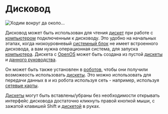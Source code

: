 # Дисковод

![Ходим вокруг да около...](oredict:oc:diskDrive)

Дисковод может быть использован для чтения [дискет](../item/floppy.md) при работе с [компьютером](../general/computer.md) подключенным к дисководу. Это удобно на начальных этапах, когда низкоуровневый [системный блок](case1.md) не имеет встроенного дисковода, а вам нужна операционная система, для запуска [компьютера](../general/computer.md). Дискета с [OpenOS](../general/openOS.md) может быть создана из пустой [дискеты](../item/floppy.md) и [данного руководства](../item/manual.md).

Он может быть также установлен в [роботов](robot.md), чтобы они получили возможеость использовать [дискеты](../item/floppy.md). Это можно использовать для передачи данных в и из робота используя сеть - например, используя [сетевые карты](../item/lanCard.md).

[Дискеты](../item/floppy.md) могут быть вставлены/убраны без необходимости открывать интерфейс дисковода достаточно кликнуть правой кнопкой мыши, с зажатой клавишей Shift и [дискетой](../item/floppy.md) в руках.
